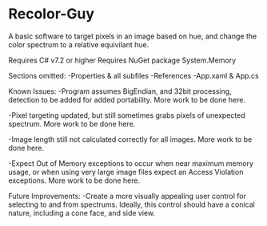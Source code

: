 # Recolor-Guy
A basic software to target pixels in an image based on hue, and change the color spectrum 
to a relative equivilant hue.

Requires C# v7.2 or higher
Requires NuGet package System.Memory

Sections omitted:
  -Properties & all subfiles
  -References
  -App.xaml & App.cs
  
Known Issues:
  -Program assumes BigEndian, and 32bit processing, detection to be added for added portability.
   More work to be done here.

  -Pixel targeting updated, but still sometimes grabs pixels of unexpected spectrum.
  More work to be done here.
  
  -Image length still not calculated correctly for all images. More work to be done here.
  
  -Expect Out of Memory exceptions to occur when near maximum memory usage, or when using
  very large image files expect an Access Violation exceptions. More work to be done here.
  
Future Improvements:
  -Create a more visually appealing user control for selecting to and from spectrums.
  Ideally, this control should have a conical nature, including a cone face, and side
  view.

